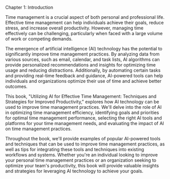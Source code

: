 Chapter 1: Introduction

Time management is a crucial aspect of both personal and professional life. Effective time management can help individuals achieve their goals, reduce stress, and increase overall productivity. However, managing time effectively can be challenging, particularly when faced with a large volume of work or competing demands.

The emergence of artificial intelligence (AI) technology has the potential to significantly improve time management practices. By analyzing data from various sources, such as email, calendar, and task lists, AI algorithms can provide personalized recommendations and insights for optimizing time usage and reducing distractions. Additionally, by automating certain tasks and providing real-time feedback and guidance, AI-powered tools can help individuals and organizations optimize their use of time and achieve better outcomes.

This book, "Utilizing AI for Effective Time Management: Techniques and Strategies for Improved Productivity," explores how AI technology can be used to improve time management practices. We'll delve into the role of AI in optimizing time management efficiency, identifying goals and priorities for optimal time management performance, selecting the right AI tools and platforms for your time management needs, and evaluating the impact of AI on time management practices.

Throughout the book, we'll provide examples of popular AI-powered tools and techniques that can be used to improve time management practices, as well as tips for integrating these tools and techniques into existing workflows and systems. Whether you're an individual looking to improve your personal time management practices or an organization seeking to optimize your team's productivity, this book will provide valuable insights and strategies for leveraging AI technology to achieve your goals.
